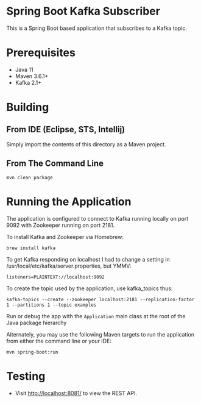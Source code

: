 Spring Boot Kafka Subscriber
============================

This is a Spring Boot based application that subscribes to a Kafka topic.

Prerequisites
=============

* Java 11
* Maven 3.6.1+
* Kafka 2.1+

Building
========

From IDE (Eclipse, STS, Intellij)
---------------------------------

Simply import the contents of this directory as a Maven project.

From The Command Line
---------------------

    mvn clean package

Running the Application
=======================

The application is configured to connect to Kafka running locally on port 9092 with Zookeeper running on port 2181.

To install Kafka and Zookeeper via Homebrew:

    brew install kafka
	
To get Kafka responding on localhost I had to change a setting in /usr/local/etc/kafka/server.properties, but YMMV:

	listeners=PLAINTEXT://localhost:9092

To create the topic used by the application, use kafka_topics thus:

	kafka-topics --create --zookeeper localhost:2181 --replication-factor 1 --partitions 1 --topic examples

Run or debug the app with the ```Application``` main class at the root of the Java package hierarchy

Alternately, you may use the following Maven targets to run the application from either the command line or 
your IDE:

    mvn spring-boot:run

Testing
=======

* Visit [http://localhost:8081/](http://localhost:8081/) to view the REST API.
